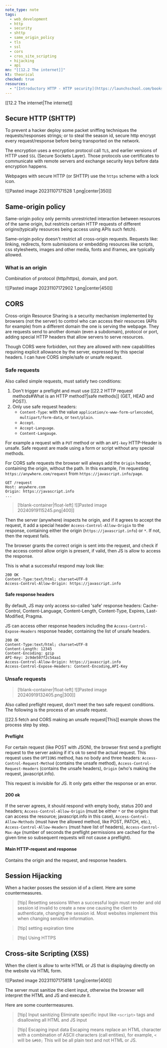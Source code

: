 ```yaml
---
note_type: note
tags:
  - web_development
  - http
  - security
  - shttp
  - same_origin_policy
  - tls
  - ssl
  - cors
  - cros_site_scripting
  - hijacking
  - api
mn: "[[12.2 The internet]]"
kt: theorical
checked: true
resources:
  - "[Introductory HTTP - HTTP security](https://launchschool.com/books/http/read/security#securehttp)"
---
```

[[12.2 The internet|The internet]]

## Secure HTTP (SHTTP)
To prevent a hacker deploy some packet sniffing techniques the requests/responses strings; or to steal the season id, secure http encrypt every request/response before being transported on the network.

The encryption uses a encryption protocol call `TLS`, and earlier versions of HTTP used `SSL` (Secure Sockets Layer). Those protocols use certificates to communicate with remote servers and exchange security keys before data encryption happens.

Webpages with secure HTTP (or SHTTP) use the `https` scheme with a lock icon. 

![[Pasted image 20231107171528 1.png|center|350]]

## Same-origin policy
Same-origin policy only permits unrestricted interaction between resources of the same origin, but restricts certain HTTP requests of different origins(typically resources being access using APIs such fetch).

Same-origin policy doesn't restrict all cross-origin requests. Requests like: linking, redirects, form submissions or embedding resources like scripts, css stylesheets, images and other media, fonts and iframes, are typically allowed. 
### What is an origin
Combination of protocol (http/https), domain, and port.

![[Pasted image 20231107172902 1.png|center|450]]

## CORS
Cross-origin Resource Sharing is a security mechanism implemented by browsers (not the server) to control who can access their resources (APIs for example) from a different domain the one is serving the webpage. They are requests send to another domain (even a subdomain), protocol or port, adding special HTTP headers that allow servers to serve resources.

Though CORS were forbidden, not they are allowed with new capabilities requiring explicit allowance by the server, expressed by this special headers. I can have CORS simple/safe or unsafe request. 

### Safe requests
Also called simple requests, must satisfy two conditions:
1. Don't trigger a preflight and must use [[22.2 HTTP request methods#What is an HTTP method?|safe methods]] (GET, HEAD and POST).
2. Only use safe request headers: 
	- `Content-Type`: with the value `application/x-www-form-urlencoded`, `multipart/form-data`, or `text/plain`.
	- `Accept`.
	- `Accept-Language`.
	- `Content-Langauge`.

For example a request with a `PUT` method or with an `API-key` HTTP-Header is unsafe. Safe request are made using a form or script without any special methods. 

For CORS safe requests the browser will always add the `Origin` header, containing the origin, without the path. In this example, I'm requesting `https://anywhere.com/request` from `https://javascript.info/page`. 

```
GET /request
Host: anywhere.com
Origin: https://javascript.info
...
```
>[!blank-container|float-left]
>![[Pasted image 20240919115245.png|400]]

Then the server (anywhere) inspects he origin, and if it agrees to accept the request, it add a special header `Access-Control-Allow-Origin` to the response, containing either the origin (`https://javascript.info`) or `*`. If not, then the request fails.

The browser grants the correct origin is sent into the request, and check if the access control allow origin is present, if valid, then JS is allow to access the response.

This is what a successful respond may look like:

```
200 OK
Content-Type:text/html; charset=UTF-8
Access-Control-Allow-Origin: https://javascript.info
```

#### Safe response headers
By default, JS may only access so-called 'safe' response headers: Cache-Control, Content-Language, Content-Length, Content-Type, Expires, Last-Modified, Pragma.

JS can access other response headers including the `Access-Control-Expose-Headers` response header, containing the list of unsafe headers.

```
200 OK
Content-Type:text/html; charset=UTF-8
Content-Length: 12345
Content-Encoding: gzip
API-Key: 2c9de507f2c54aa1
Access-Control-Allow-Origin: https://javascript.info
Access-Control-Expose-Headers: Content-Encoding,API-Key
```
### Unsafe requests
>[!blank-container|float-left]
>![[Pasted image 20240919132405.png|300]]

Also called preflight request, don't meet the two safe request conditions. The following is the process of an unsafe request.

[[22.5 fetch and CORS making an unsafe request|This]] example shows the process step by step.
 





#### Preflight
For certain request (like POST with JSON), the browser first send a preflight request to the server asking if it's ok to send the actual request. This request uses the `OPTIONS` method, has no body and three headers: `Access-Control-Request-Method` (contains the unsafe method), `Access-Control-Request-Headers` (contains the unsafe headers), `Origin` (who's making the request, javascript.info).

This request is invisible for JS. It only gets either the response or an error. 

#### 200 ok
If the server agrees, it should respond with empty body, status 200 and headers; `Access-Control-Allow-Origin` (must be either `*` or the origins that can access the resource; javascript.info in this case), `Access-Control-Allow-Methods` (must have the allowed method, like POST, PATCH, etc.), `Access-Control-Allow-Headers` (must have list of headers), `Access-Control-Max-Age` (number of seconds the preflight permissions are cached for the given time so subsequent requests will not cause a preflight).

#### Main HTTP-request and response
Contains the origin and the request, and response headers.

## Session Hijacking
When a hacker posses the session id of a client. Here are some countermeasures.

>[!tip] Resetting sessions
>When a successful login must render and old session id invalid to create a new one causing the client to authenticate, changing the session id. Most websites implement this when changing sensitive information.

>[!tip] setting expiration time

>[!tip] Using HTTPS

## Cross-site Scripting (XSS)
When the client is allow to write HTML or JS that is displaying directly on the website via HTML form. 

![[Pasted image 20231107175818 1.png|center|400]]

The server must sanitize the client input, otherwise the browser will interpret the HTML and JS and execute it. 

Here are some countermeasures.

>[!tip] Input sanitizing
>Eliminate specific input like `<script>` tags and disallowing all HTML and JS input

>[!tip] Escaping input data
>Escaping means replace an HTML character with a combination of ASCII characters (call entities), for example, `<` will be `&#60;` This will be all plain text and not HTML or JS.